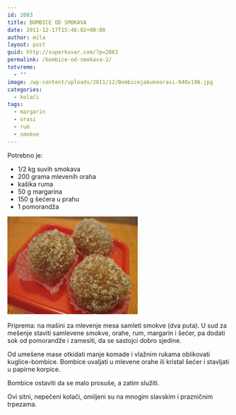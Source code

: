 ```yaml
---
id: 2083
title: BOMBICE OD SMOKAVA
date: 2011-12-17T15:46:02+00:00
author: mila
layout: post
guid: http://superkuvar.com/?p=2083
permalink: /bombice-od-smokava-2/
totvreme:
  - ""
image: /wp-content/uploads/2011/12/Bombicejabukeorasi-940x198.jpg
categories:
  - kolači
tags:
  - margarin
  - orasi
  - rum
  - smokve
---
```

Potrebno je:

  * 1/2 kg suvih smokava
  * 200 grama mlevenih oraha
  * kašika ruma
  * 50 g margarina
  * 150 g šećera u prahu
  * 1 pomorandža

<img class="alignnone size-medium wp-image-2305" title="bombicesmokveorasi" src="/wp-content/uploads/2011/12/bombicesmokveorasi-e1327064464624.jpg" alt="" width="295" height="221" /> 

Priprema: na mašini za mlevenje mesa samleti smokve (dva puta). U sud za mešenje staviti samlevene smokve, orahe, rum, margarin i šećer, pa dodati sok od pomorandže i zamesiti, da se sastojci dobro sjedine.

Od umešene mase otkidati manje komade i vlažnim rukama oblikovati kuglice-bombice. Bombice uvaljati u mlevene orahe ili kristal šećer i stavljati u papirne korpice.

Bombice ostaviti da se malo prosuše, a zatim služiti.

Ovi sitni, nepečeni kolači, omiljeni su na mnogim slavskim i prazničnim trpezama.